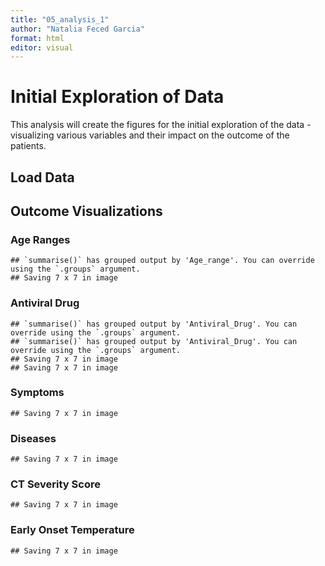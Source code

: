 ```yaml
---
title: "05_analysis_1"
author: "Natalia Feced Garcia"
format: html
editor: visual
---
```


# Initial Exploration of Data

This analysis will create the figures for the initial exploration of the data - visualizing various variables and their impact on the outcome of the patients.

## Load Data





## Outcome Visualizations

### Age Ranges


```
## `summarise()` has grouped output by 'Age_range'. You can override using the `.groups` argument.
## Saving 7 x 7 in image
```

### Antiviral Drug


```
## `summarise()` has grouped output by 'Antiviral_Drug'. You can override using the `.groups` argument.
## `summarise()` has grouped output by 'Antiviral_Drug'. You can override using the `.groups` argument.
## Saving 7 x 7 in image
## Saving 7 x 7 in image
```

### Symptoms


```
## Saving 7 x 7 in image
```

### Diseases


```
## Saving 7 x 7 in image
```

### CT Severity Score


```
## Saving 7 x 7 in image
```

### Early Onset Temperature


```
## Saving 7 x 7 in image
```
